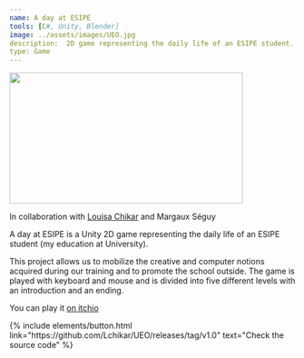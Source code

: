 ```yaml
---
name: A day at ESIPE
tools: [C#, Unity, Blender]
image: ../assets/images/UEO.jpg
description:  2D game representing the daily life of an ESIPE student.
type: Game
---
```


<img src="../../assets/images/journee_esipe.gif" width=411 height=231/>

<p>In collaboration with <a href="https://github.com/Lchikar" target="_blank">Louisa Chikar</a> and Margaux Séguy</p>

A day at ESIPE is a Unity 2D game representing the daily life of an ESIPE student (my education at
University). 

This project allows us to mobilize the creative and computer notions acquired during our training and to promote the school outside. The game is played with keyboard and mouse and is divided into five different levels with an introduction and an ending. 

You can play it <a href="https://lupiote.itch.io/une-journe-lesipe" target="_blank">on itchio</a>

<p class="text-center">
{% include elements/button.html link="https://github.com/Lchikar/UEO/releases/tag/v1.0" text="Check the source code" %}
</p>
